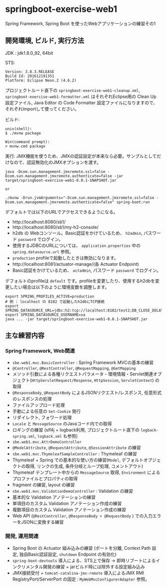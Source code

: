 # springboot-exercise-web1
Spring Framework, Spring Boot を使ったWebアプリケーションの練習その1

## 開発環境, ビルド, 実行方法
JDK : jdk1.8.0_92, 64bit

STS:

```
Version: 3.8.3.RELEASE
Build Id: 201612191351
Platform: Eclipse Neon.2 (4.6.2)
```
プロジェクトルート直下の `springboot-exercise-web1-cleanup.xml`, `springboot-exercise-web1-formatter.xml` はそれぞれEclipse用の Clean Up 設定ファイル, Java Editor の Code Formatter 設定ファイルになりますので、それぞれImportして使ってください。

ビルド:

```
unix(shell):
$ ./mvnw package

Win(command prompt):
> mvnw.cmd package
```
実行: JMX機能を使うため、JMXの認証設定が本来なら必要。サンプルとしてだけなので、認証無効化のJMXオプションを渡す。

```
java -Dcom.sun.management.jmxremote.ssl=false -Dcom.sun.management.jmxremote.authenticate=false -jar target/springboot-exercise-web1-0.0.1-SNAPSHOT.jar

or

./mvnw -Drun.jvmArguments="-Dcom.sun.management.jmxremote.ssl=false -Dcom.sun.management.jmxremote.authenticate=false" spring-boot:run
```

デフォルトでは以下のURLでアクセスできるようになる。

* http://localhost:8080/sb1/
* http://localhost:8080/sb1/my-h2-console/
 * h2db の Webコンソール。Basic認証をかけているため、 `h2admin`, パスワード `password` でログイン。
 * 使用するJDBCのURLについては、 `application.properties` 中の `spring.datasource.url` 参照。
 * `production` profileで起動したときは無効になります。
* http://localhost:8081/actuator-manage/(各 Actuator Endpoint)
 * Basic認証をかけているため、 `actadmin`, パスワード `password` でログイン。

デフォルトのprofileは `default` です。profileを変更したり、使用するh2dbを変更したい場合は以下のように環境変数を調整します。

```
export SPRING_PROFILES_ACTIVE=production
# 例 : localhost の 8182 で起動したh2dbにTCP接続
export SPRING_DATASOURCE_URL=jdbc:h2:tcp://localhost:8182/test2;DB_CLOSE_DELAY=-1;DB_CLOSE_ON_EXIT=FALSE
export SPRING_DATASOURCE_USERNAME=sa
java ... -jar target/springboot-exercise-web1-0.0.1-SNAPSHOT.jar
```

## 主な練習内容

### Spring Framework, Web関連

* `sbe.web1.mvc.BasicController` : Spring Framework MVCの基本の練習
 * `@Controller`, `@RestController`, `@RequestMapping`, `@GetMapping`
 * メソッド引数による各種リクエストパラメータ・環境情報・Servlet関連オブジェクト(`HttpServletRequest/Response`, `HttpSession`, `ServletContext`) の取得
 * `@ResponseBody`, `@RequestBody` によるJSONリクエスト/レスポンス, 任意形式のレスポンスの処理
 * ファイルアップロード処理
 * 手動による任意の `Set-Cookie` 発行
 * リダイレクト, フォワード処理
 * `Locale` と `MessageSource` のJavaコード内での取得
 * ロギングの練習 (slf4j + logback利用, プロジェクトルート直下の `logback-spring.xml`, `logback.xml` も参照)
* `sbe.web1.mvc.AttrDemoController`
 * `@ModelAttribute`, `@RequestAttribute`, `@SessionAttribute` の練習
* `sbe.web1.mvc.ThymeleafSampleController` : Thymeleaf の練習
 * Thymeleaf + Spring での基本的な使い方の練習(`Model`, デフォルトオブジェクトの取得, リンクの生成, 条件分岐とループ処理, コメントアウト)
 * Thymeleaf テンプレート中からの `MessageSource` 取得, `Environment` によるプロファイルとプロパティの取得
 * fragment の練習, layout の練習
* `sbe.web1.mvc.ValidationDemoController` : Validation の練習
 * 基本的な Validation アノテーションの練習
 * 単項目のカスタム Validation アノテーション作成の練習
 * 複数項目のカスタム Validation アノテーション作成の練習
 * Web API (`@RestController`, `@ResponseBody + @RequestBody` ) での入力エラーをJSONに変換する練習

### 開発, 運用関連

* Spring Boot の Actuator 組み込みの練習 (ポートを分離, Context Path 設定, 独自Basic認証設定, `shutdown` Endpoint の有効化)
* `spring-boot-devtools` 導入による、STS上で保存 -> 即時リブートによるインクリメンタル開発の練習 + jarビルド時には除外する設定組み込み
* JMX接続受付 + `tomcat-catalina-jmx-remote` 導入によるJMX RMI RegistryPort/ServerPort の固定 : `MyWebMvcConfigurerAdapter` 参照。
